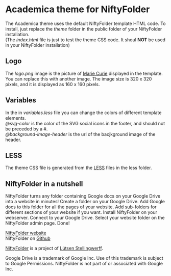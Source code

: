 Academica theme for NiftyFolder
===============================

The Academica theme uses the default NiftyFolder template HTML code. To install, just replace the *theme* folder in the public folder of your NiftyFolder installation.  
(The *index.html* file is just to test the theme CSS code. It shoul **NOT** be used in your NiftyFolder installation)


Logo
----

The *logo.png* image is the picture of [Marie Curie](https://en.wikipedia.org/wiki/Marie_Curie) displayed in the template. You can replace this with another image. The image size is 320 x 320 pixels, and it is displayed as 160 x 160 pixels.


Variables
---------

In the in *variables.less* file you can change the colors of different template elements.  
*@svg-color* is the color of the SVG social icons in the footer, and should not be preceded by a #.  
*@background-image-header* is the url of the bacjkground image of the header.


LESS
----

The theme CSS file is generated from the [LESS](http://lesscss.org/) files in the less folder.


NiftyFolder in a nutshell
--------------------------

NiftyFolder turns any folder containing Google docs on your Google Drive into a website in minutes! Create a folder on your Google Drive. Add Google docs to this folder for all the pages of your website. Add sub-folders for different sections of your website if you want. Install NiftyFolder on your webserver. Connect to your Google Drive. Select your website folder on the NiftyFolder admin page. Done!

[NiftyFolder website](https://www.niftyfolder.com)  
NiftyFolder on [Github](https://github.com/lutsen/niftyfolder)  

[NiftyFolder](https://www.niftyfolder.com) is a project of [Lútsen Stellingwerff](http://lutsen.net/).

Google Drive is a trademark of Google Inc. Use of this trademark is subject to Google Permissions. NiftyFolder is not part of or associated with Google Inc.